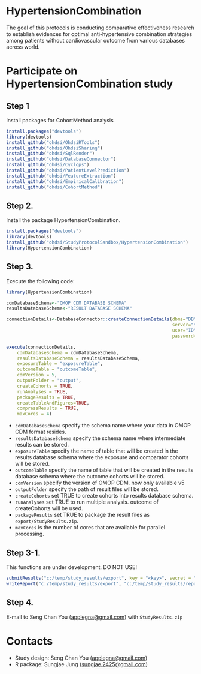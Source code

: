 # HypertensionCombination

The goal of this protocols is conducting comparative effectiveness research to establish evidences for optimal anti-hypertensive combination strategies among patients without cardiovascular outcome from various databases across world.

# Participate on HypertensionCombination study

## Step 1
Install packages for CohortMethod analysis

```R
install.packages("devtools")
library(devtools)
install_github("ohdsi/OhdsiRTools")
install_github("ohdsi/OhdsiSharing")
install_github("ohdsi/SqlRender")
install_github("ohdsi/DatabaseConnector")
install_github("ohdsi/Cyclops")
install_github("ohdsi/PatientLevelPrediction")
install_github("ohdsi/FeatureExtraction")
install_github("ohdsi/EmpiricalCalibration")
install_github("ohdsi/CohortMethod")
```

## Step 2.
Install the package HypertensionCombination.

```R
install.packages("devtools")
library(devtools)
install_github("ohdsi/StudyProtocolSandbox/HypertensionCombination")
library(HypertensionCombination)
```

## Step 3. 
Execute the following code:

```R
library(HypertensionCombination)

cdmDatabaseSchema<-"OMOP CDM DATABASE SCHEMA"
resultsDatabaseSchema<-"RESULT DATABASE SCHEMA"

connectionDetails<-DatabaseConnector::createConnectionDetails(dbms="DBMS",
                                                              server="SERVER IP",
                                                              user="ID",
                                                              password="PW")

execute(connectionDetails,
	cdmDatabaseSchema = cdmDatabaseSchema,
	resultsDatabaseSchema = resultsDatabaseSchema,
	exposureTable = "exposureTable",
	outcomeTable = "outcomeTable",
	cdmVersion = 5,
	outputFolder = "output",
	createCohorts = TRUE,
	runAnalyses = TRUE,
	packageResults = TRUE,
	createTableAndFigures=TRUE,
	compressResults = TRUE,
	maxCores = 4)
```

+ ```cdmDatabaseSchema``` specify the schema name where your data in OMOP CDM format resides.
+ ```resultsDatabaseSchema``` specify the schema name where intermediate results can be stored.
+ ```exposureTable``` specify the name of table that will be created in the results database schema where the exposure and comparator cohorts will be stored.
+ ```outcomeTable``` specify the name of table that will be created in the results database schema where the outcome cohorts will be stored.
+ ```cdmVersion``` specify the version of OMOP CDM. now only available v5
+ ```outputFolder``` specify the path of result files will be stored.
+ ```createCohorts``` set TRUE to create cohorts into results database schema. 
+ ```runAnalyses``` set TRUE to run multiple analysis. outcome of createCohorts will be used.
+ ```packageResults``` set TRUE to package the result files as ```export/StudyResults.zip```. 
+ ```maxCores``` is the number of cores that are available for parallel processing.

## Step 3-1. 
This functions are under development.
DO NOT USE!

```R
submitResults("c:/temp/study_results/export", key = "<key>", secret = "<secret>")
writeReport("c:/temp/study_results/export", "c:/temp/study_results/report.docx")
```

## Step 4.
E-mail to Seng Chan You (applegna@gmail.com) with ```StudyResults.zip```

# Contacts
- Study design: Seng Chan You (applegna@gmail.com)
- R package: Sungjae Jung (sungjae.2425@gmail.com)
